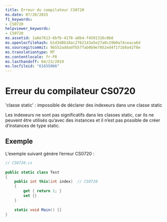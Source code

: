 ```yaml
---
title: Erreur du compilateur CS0720
ms.date: 07/20/2015
f1_keywords:
- CS0720
helpviewer_keywords:
- CS0720
ms.assetid: 1a8e7613-6bfb-4178-a8b4-f4591316c0b8
ms.openlocfilehash: b1d3d8b18ac2762143a5e27a0c29b0a74ceaca6d
ms.sourcegitcommit: 9b552addadfb57fab0b9e7852ed4f1f1b8a42f8e
ms.translationtype: MT
ms.contentlocale: fr-FR
ms.lasthandoff: 04/23/2019
ms.locfileid: "61655066"
---
```

# <a name="compiler-error-cs0720"></a>Erreur du compilateur CS0720
'classe static' : impossible de déclarer des indexeurs dans une classe static  
  
 Les indexeurs ne sont pas significatifs dans les classes static, car ils ne peuvent être utilisés qu’avec des instances et il n’est pas possible de créer d’instances de type static.  
  
## <a name="example"></a>Exemple  
 L’exemple suivant génère l’erreur CS0720 :  
  
```csharp  
// CS0720.cs  
  
public static class Test  
{  
    public int this[int index]  // CS0720  
    {  
        get { return 1; }  
        set {}  
    }  
  
    static void Main() {}  
}  
```
